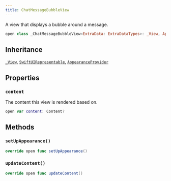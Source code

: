 ```yaml
---
title: ChatMessageBubbleView
---
```


A view that displays a bubble around a message.

``` swift
open class _ChatMessageBubbleView<ExtraData: ExtraDataTypes>: _View, AppearanceProvider, SwiftUIRepresentable 
```

## Inheritance

[`_View`](../../common-views/_view), [`SwiftUIRepresentable`](../../common-views/swift-ui-representable), [`AppearanceProvider`](../../utils/appearance-provider)

## Properties

### `content`

The content this view is rendered based on.

``` swift
open var content: Content? 
```

## Methods

### `setUpAppearance()`

``` swift
override open func setUpAppearance() 
```

### `updateContent()`

``` swift
override open func updateContent() 
```

